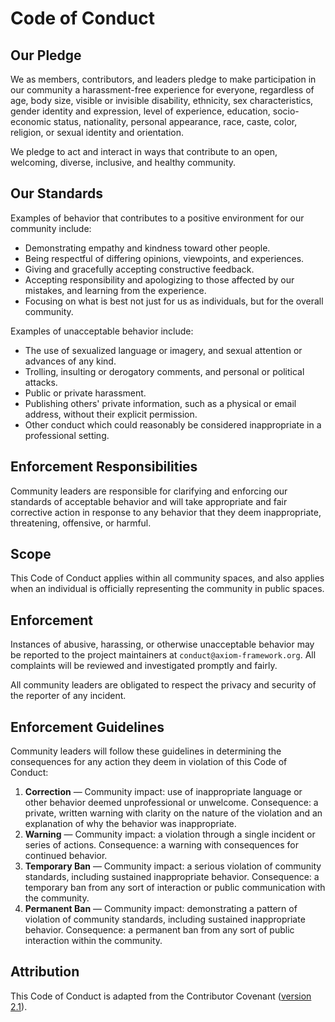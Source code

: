 # Code of Conduct

## Our Pledge

We as members, contributors, and leaders pledge to make participation in our
community a harassment-free experience for everyone, regardless of age, body
size, visible or invisible disability, ethnicity, sex characteristics, gender
identity and expression, level of experience, education, socio-economic status,
nationality, personal appearance, race, caste, color, religion, or sexual
identity and orientation.

We pledge to act and interact in ways that contribute to an open, welcoming,
diverse, inclusive, and healthy community.

## Our Standards

Examples of behavior that contributes to a positive environment for our
community include:

- Demonstrating empathy and kindness toward other people.
- Being respectful of differing opinions, viewpoints, and experiences.
- Giving and gracefully accepting constructive feedback.
- Accepting responsibility and apologizing to those affected by our mistakes,
and learning from the experience.
- Focusing on what is best not just for us as individuals, but for the overall
community.

Examples of unacceptable behavior include:

- The use of sexualized language or imagery, and sexual attention or advances of
any kind.
- Trolling, insulting or derogatory comments, and personal or political attacks.
- Public or private harassment.
- Publishing others' private information, such as a physical or email address,
without their explicit permission.
- Other conduct which could reasonably be considered inappropriate in a
professional setting.

## Enforcement Responsibilities

Community leaders are responsible for clarifying and enforcing our standards of
acceptable behavior and will take appropriate and fair corrective action in
response to any behavior that they deem inappropriate, threatening, offensive,
or harmful.

## Scope

This Code of Conduct applies within all community spaces, and also applies when
an individual is officially representing the community in public spaces.

## Enforcement

Instances of abusive, harassing, or otherwise unacceptable behavior may be
reported to the project maintainers at `conduct@axiom-framework.org`. All
complaints will be reviewed and investigated promptly and fairly.

All community leaders are obligated to respect the privacy and security of the
reporter of any incident.

## Enforcement Guidelines

Community leaders will follow these guidelines in determining the consequences
for any action they deem in violation of this Code of Conduct:

1. **Correction** — Community impact: use of inappropriate language or other
   behavior deemed unprofessional or unwelcome. Consequence: a private,
   written warning with clarity on the nature of the violation and an
   explanation of why the behavior was inappropriate.
2. **Warning** — Community impact: a violation through a single incident or
   series of actions. Consequence: a warning with consequences for continued
   behavior.
3. **Temporary Ban** — Community impact: a serious violation of community
   standards, including sustained inappropriate behavior. Consequence: a
   temporary ban from any sort of interaction or public communication with the
   community.
4. **Permanent Ban** — Community impact: demonstrating a pattern of violation of
   community standards, including sustained inappropriate behavior. Consequence:
   a permanent ban from any sort of public interaction within the community.

## Attribution

This Code of Conduct is adapted from the Contributor Covenant
([version 2.1](https://www.contributor-covenant.org/version/2/1/code_of_conduct.html)).
